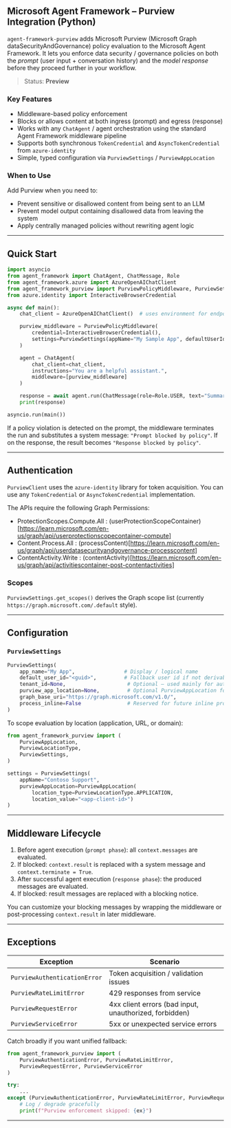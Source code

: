 ## Microsoft Agent Framework – Purview Integration (Python)

`agent-framework-purview` adds Microsoft Purview (Microsoft Graph dataSecurityAndGovernance) policy evaluation to the Microsoft Agent Framework. It lets you enforce data security / governance policies on both the *prompt* (user input + conversation history) and the *model response* before they proceed further in your workflow.

> Status: **Preview**

### Key Features

- Middleware-based policy enforcement
- Blocks or allows content at both ingress (prompt) and egress (response)
- Works with any `ChatAgent` / agent orchestration using the standard Agent Framework middleware pipeline
- Supports both synchronous `TokenCredential` and `AsyncTokenCredential` from `azure-identity`
- Simple, typed configuration via `PurviewSettings` / `PurviewAppLocation`

### When to Use
Add Purview when you need to:

- Prevent sensitive or disallowed content from being sent to an LLM
- Prevent model output containing disallowed data from leaving the system
- Apply centrally managed policies without rewriting agent logic

---

## Quick Start

```python
import asyncio
from agent_framework import ChatAgent, ChatMessage, Role
from agent_framework.azure import AzureOpenAIChatClient
from agent_framework_purview import PurviewPolicyMiddleware, PurviewSettings
from azure.identity import InteractiveBrowserCredential

async def main():
	chat_client = AzureOpenAIChatClient()  # uses environment for endpoint + deployment

	purview_middleware = PurviewPolicyMiddleware(
		credential=InteractiveBrowserCredential(),
		settings=PurviewSettings(appName="My Sample App", defaultUserId="<user-guid>")
	)

	agent = ChatAgent(
		chat_client=chat_client,
		instructions="You are a helpful assistant.",
		middleware=[purview_middleware]
	)

	response = await agent.run(ChatMessage(role=Role.USER, text="Summarize zero trust in one sentence."))
	print(response)

asyncio.run(main())
```

If a policy violation is detected on the prompt, the middleware terminates the run and substitutes a system message: `"Prompt blocked by policy"`. If on the response, the result becomes `"Response blocked by policy"`.

---

## Authentication

`PurviewClient` uses the `azure-identity` library for token acquisition. You can use any `TokenCredential` or `AsyncTokenCredential` implementation.

The APIs require the following Graph Permissions:
- ProtectionScopes.Compute.All : (userProtectionScopeContainer)[https://learn.microsoft.com/en-us/graph/api/userprotectionscopecontainer-compute]
- Content.Process.All : (processContent)[https://learn.microsoft.com/en-us/graph/api/userdatasecurityandgovernance-processcontent]
- ContentActivity.Write : (contentActivity)[https://learn.microsoft.com/en-us/graph/api/activitiescontainer-post-contentactivities]

### Scopes
`PurviewSettings.get_scopes()` derives the Graph scope list (currently `https://graph.microsoft.com/.default` style).

---

## Configuration

### `PurviewSettings`

```python
PurviewSettings(
    app_name="My App",                # Display / logical name
    default_user_id="<guid>",         # Fallback user id if not derivable from messages
    tenant_id=None,                    # Optional – used mainly for auth context
    purview_app_location=None,         # Optional PurviewAppLocation for scoping
    graph_base_uri="https://graph.microsoft.com/v1.0/",
    process_inline=False               # Reserved for future inline processing optimizations
)
```

To scope evaluation by location (application, URL, or domain):

```python
from agent_framework_purview import (
	PurviewAppLocation,
	PurviewLocationType,
	PurviewSettings,
)

settings = PurviewSettings(
	appName="Contoso Support",
	purviewAppLocation=PurviewAppLocation(
		location_type=PurviewLocationType.APPLICATION,
		location_value="<app-client-id>")
)
```

---

## Middleware Lifecycle

1. Before agent execution (`prompt phase`): all `context.messages` are evaluated.
2. If blocked: `context.result` is replaced with a system message and `context.terminate = True`.
3. After successful agent execution (`response phase`): the produced messages are evaluated.
4. If blocked: result messages are replaced with a blocking notice.

You can customize your blocking messages by wrapping the middleware or post-processing `context.result` in later middleware.

---

## Exceptions

| Exception | Scenario |
|-----------|----------|
| `PurviewAuthenticationError` | Token acquisition / validation issues |
| `PurviewRateLimitError` | 429 responses from service |
| `PurviewRequestError` | 4xx client errors (bad input, unauthorized, forbidden) |
| `PurviewServiceError` | 5xx or unexpected service errors |

Catch broadly if you want unified fallback:

```python
from agent_framework_purview import (
	PurviewAuthenticationError, PurviewRateLimitError,
	PurviewRequestError, PurviewServiceError
)

try:
	...
except (PurviewAuthenticationError, PurviewRateLimitError, PurviewRequestError, PurviewServiceError) as ex:
	# Log / degrade gracefully
	print(f"Purview enforcement skipped: {ex}")
```

---

